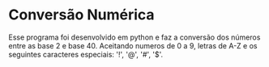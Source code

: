 # Conversão Numérica
Esse programa foi desenvolvido em python e faz a conversão dos números entre as base 2 e base 40.
Aceitando numeros de 0 a 9, letras de A-Z e os seguintes caracteres especiais: '!', '@', '#', '$'.
